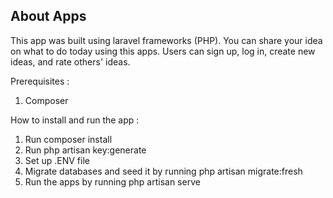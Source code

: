 ## About Apps

This app was built using laravel frameworks (PHP). You can share your idea on what to do today using this apps. Users can sign up, log in, create new ideas, and rate others' ideas.

Prerequisites : 
1. Composer

How to install and run the app :
1. Run composer install
2. Run php artisan key:generate
3. Set up .ENV file
4. Migrate databases and seed it by running php artisan migrate:fresh
5. Run the apps by running php artisan serve


